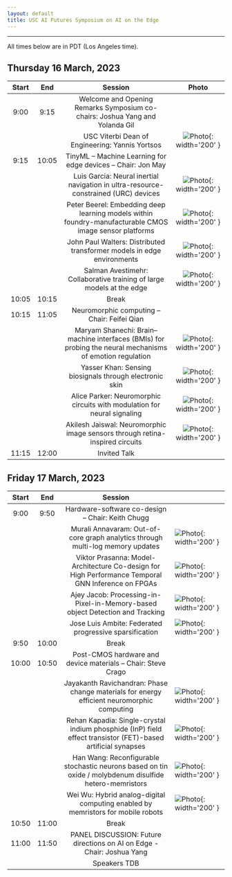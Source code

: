 ```yaml
---
layout: default
title: USC AI Futures Symposium on AI on the Edge
---
```

---

All times below are in PDT (Los Angeles time).

## Thursday 16 March, 2023

| Start |  End  |                                                  Session                                                 |                             Photo                             |
|:-----:|:-----:|:--------------------------------------------------------------------------------------------------------:|:-------------------------------------------------------------:|
|  9:00 |  9:15 | Welcome and Opening Remarks  Symposium co-chairs: Joshua Yang and Yolanda Gil                            |                                                               |
|       |       | USC Viterbi Dean of Engineering: Yannis Yortsos                                                          | ![Photo](./images/people/yannis-yortsos.jpg){: width='200' }    |
|  9:15 | 10:05 | TinyML – Machine Learning for edge devices – Chair: Jon May                                              |                                                               |
|       |       | Luis Garcia: Neural inertial navigation in ultra-resource-constrained (URC) devices                      | ![Photo](./images/people/luis-garcia.jpg){: width='200' }       |
|       |       | Peter Beerel: Embedding deep learning models within foundry-manufacturable CMOS image sensor platforms   | ![Photo](./images/people/peter-beerel.jpg){: width='200' }      |
|       |       | John Paul Walters: Distributed transformer models in edge environments                                   | ![Photo](./images/people/john-paul-walters.jpg){: width='200' } |
|       |       | Salman Avestimehr: Collaborative training of large models at the edge                                    | ![Photo](./images/people/salman-avestimehr.jpg){: width='200' } |
| 10:05 | 10:15 | Break                                                                                                    |                                                               |
| 10:15 | 11:05 | Neuromorphic computing – Chair: Feifei Qian                                                              |                                                               |
|       |       | Maryam Shanechi: Brain–machine interfaces (BMIs) for probing the neural mechanisms of emotion regulation | ![Photo](./images/people/maryam-shanechi.jpg){: width='200' }   |
|       |       | Yasser Khan: Sensing biosignals through electronic skin                                                  | ![Photo](./images/people/yasser-khan.jpg){: width='200' }      |
|       |       | Alice Parker: Neuromorphic circuits with modulation for neural signaling                                 | ![Photo](./images/people/alice-parker.jpg){: width='200' }     |
|       |       | Akilesh Jaiswal: Neuromorphic image sensors through retina-inspired circuits                             | ![Photo](./images/people/akilesh-jaiswal.jpg){: width='200' }   |
| 11:15 | 12:00 | Invited Talk           |                                                               |

## Friday 17 March, 2023

| Start |  End  |                                                    Session                                                   |                                                                    |
|:-----:|:-----:|:------------------------------------------------------------------------------------------------------------:|--------------------------------------------------------------------|
|  9:00 |  9:50 | Hardware-software co-design – Chair: Keith Chugg                                                             |                                                                    |
|       |       | Murali Annavaram: Out-of-core graph analytics through multi-log memory updates                               | ![Photo](./images/people/murali-annavaram.jpg){: width='200' }       |
|       |       | Viktor Prasanna: Model-Architecture Co-design for High Performance Temporal GNN Inference on FPGAs           | ![Photo](./images/people/viktor-prasanna.jpeg){: width='200' }        |
|       |       | Ajey Jacob: Processing-in-Pixel-in-Memory-based object Detection and Tracking                                | ![Photo](./images/people/ajey-jacob.jpg){: width='200' }             |
|       |       | Jose Luis Ambite: Federated progressive sparsification                                                       | ![Photo](./images/people/jose-luis-ambite.jpg){: width='200' }       |
|  9:50 | 10:00 | Break                                                                                                        |                                                                    |
| 10:00 | 10:50 | Post-CMOS hardware and device materials – Chair: Steve Crago                                                 |                                                                    |
|       |       | Jayakanth Ravichandran: Phase change materials for energy efficient neuromorphic computing                   | ![Photo](./images/people/jayakanth-ravichandran.jpg){: width='200' } |
|       |       | Rehan Kapadia: Single-crystal indium phosphide (InP) field effect transistor (FET)-based artificial synapses | ![Photo](./images/people/rehan-kapadia.jpg){: width='200' }          |
|       |       | Han Wang: Reconfigurable stochastic neurons based on tin oxide / molybdenum disulfide hetero-memristors      | ![Photo](./images/people/han-wang.png){: width='200' }               |
|       |       | Wei Wu: Hybrid analog-digital computing enabled by memristors for mobile robots                              | ![Photo](./images/people/wei-wu.jpg){: width='200' }                 |
| 10:50 | 11:00 | Break                                                                                                        |                                                                    |
| 11:00 | 11:50 | PANEL DISCUSSION: Future directions on AI on Edge - Chair: Joshua Yang                                       |                                                                    |
|       |       | Speakers TDB                                                                                                 |                                                                    |